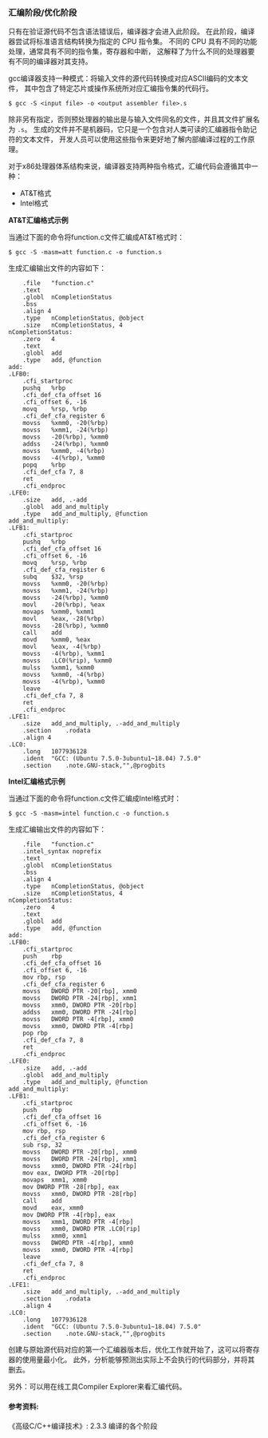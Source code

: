 ### 汇编阶段/优化阶段

只有在验证源代码不包含语法错误后，编译器才会进入此阶段。
在此阶段，编译器尝试将标准语言结构转换为指定的 CPU 指令集。
不同的 CPU 具有不同的功能处理，通常具有不同的指令集，寄存器和中断，
这解释了为什么不同的处理器要有不同的编译器对其支持。

gcc编译器支持一种模式：将输入文件的源代码转换成对应ASCII编码的文本文件，
其中包含了特定芯片或操作系统所对应汇编指令集的代码行。

```
$ gcc -S <input file> -o <output assembler file>.s
```

除非另有指定，否则预处理器的输出是与输入文件同名的文件，并且其文件扩展名为 `.s`。
生成的文件并不是机器码，它只是一个包含对人类可读的汇编器指令助记符的文本文件，
开发人员可以使用这些指令来更好地了解内部编译过程的工作原理。

对于x86处理器体系结构来说，编译器支持两种指令格式，汇编代码会遵循其中一种：
- AT&T格式
- Intel格式


**AT&T汇编格式示例**

当通过下面的命令将function.c文件汇编成AT&T格式时：

```
$ gcc -S -masm=att function.c -o function.s
```

生成汇编输出文件的内容如下：

```
	.file	"function.c"
	.text
	.globl	nCompletionStatus
	.bss
	.align 4
	.type	nCompletionStatus, @object
	.size	nCompletionStatus, 4
nCompletionStatus:
	.zero	4
	.text
	.globl	add
	.type	add, @function
add:
.LFB0:
	.cfi_startproc
	pushq	%rbp
	.cfi_def_cfa_offset 16
	.cfi_offset 6, -16
	movq	%rsp, %rbp
	.cfi_def_cfa_register 6
	movss	%xmm0, -20(%rbp)
	movss	%xmm1, -24(%rbp)
	movss	-20(%rbp), %xmm0
	addss	-24(%rbp), %xmm0
	movss	%xmm0, -4(%rbp)
	movss	-4(%rbp), %xmm0
	popq	%rbp
	.cfi_def_cfa 7, 8
	ret
	.cfi_endproc
.LFE0:
	.size	add, .-add
	.globl	add_and_multiply
	.type	add_and_multiply, @function
add_and_multiply:
.LFB1:
	.cfi_startproc
	pushq	%rbp
	.cfi_def_cfa_offset 16
	.cfi_offset 6, -16
	movq	%rsp, %rbp
	.cfi_def_cfa_register 6
	subq	$32, %rsp
	movss	%xmm0, -20(%rbp)
	movss	%xmm1, -24(%rbp)
	movss	-24(%rbp), %xmm0
	movl	-20(%rbp), %eax
	movaps	%xmm0, %xmm1
	movl	%eax, -28(%rbp)
	movss	-28(%rbp), %xmm0
	call	add
	movd	%xmm0, %eax
	movl	%eax, -4(%rbp)
	movss	-4(%rbp), %xmm1
	movss	.LC0(%rip), %xmm0
	mulss	%xmm1, %xmm0
	movss	%xmm0, -4(%rbp)
	movss	-4(%rbp), %xmm0
	leave
	.cfi_def_cfa 7, 8
	ret
	.cfi_endproc
.LFE1:
	.size	add_and_multiply, .-add_and_multiply
	.section	.rodata
	.align 4
.LC0:
	.long	1077936128
	.ident	"GCC: (Ubuntu 7.5.0-3ubuntu1~18.04) 7.5.0"
	.section	.note.GNU-stack,"",@progbits
```

**Intel汇编格式示例**

当通过下面的命令将function.c文件汇编成Intel格式时：

```
$ gcc -S -masm=intel function.c -o function.s
```

生成汇编输出文件的内容如下：

```
	.file	"function.c"
	.intel_syntax noprefix
	.text
	.globl	nCompletionStatus
	.bss
	.align 4
	.type	nCompletionStatus, @object
	.size	nCompletionStatus, 4
nCompletionStatus:
	.zero	4
	.text
	.globl	add
	.type	add, @function
add:
.LFB0:
	.cfi_startproc
	push	rbp
	.cfi_def_cfa_offset 16
	.cfi_offset 6, -16
	mov	rbp, rsp
	.cfi_def_cfa_register 6
	movss	DWORD PTR -20[rbp], xmm0
	movss	DWORD PTR -24[rbp], xmm1
	movss	xmm0, DWORD PTR -20[rbp]
	addss	xmm0, DWORD PTR -24[rbp]
	movss	DWORD PTR -4[rbp], xmm0
	movss	xmm0, DWORD PTR -4[rbp]
	pop	rbp
	.cfi_def_cfa 7, 8
	ret
	.cfi_endproc
.LFE0:
	.size	add, .-add
	.globl	add_and_multiply
	.type	add_and_multiply, @function
add_and_multiply:
.LFB1:
	.cfi_startproc
	push	rbp
	.cfi_def_cfa_offset 16
	.cfi_offset 6, -16
	mov	rbp, rsp
	.cfi_def_cfa_register 6
	sub	rsp, 32
	movss	DWORD PTR -20[rbp], xmm0
	movss	DWORD PTR -24[rbp], xmm1
	movss	xmm0, DWORD PTR -24[rbp]
	mov	eax, DWORD PTR -20[rbp]
	movaps	xmm1, xmm0
	mov	DWORD PTR -28[rbp], eax
	movss	xmm0, DWORD PTR -28[rbp]
	call	add
	movd	eax, xmm0
	mov	DWORD PTR -4[rbp], eax
	movss	xmm1, DWORD PTR -4[rbp]
	movss	xmm0, DWORD PTR .LC0[rip]
	mulss	xmm0, xmm1
	movss	DWORD PTR -4[rbp], xmm0
	movss	xmm0, DWORD PTR -4[rbp]
	leave
	.cfi_def_cfa 7, 8
	ret
	.cfi_endproc
.LFE1:
	.size	add_and_multiply, .-add_and_multiply
	.section	.rodata
	.align 4
.LC0:
	.long	1077936128
	.ident	"GCC: (Ubuntu 7.5.0-3ubuntu1~18.04) 7.5.0"
	.section	.note.GNU-stack,"",@progbits
```

创建与原始源代码对应的第一个汇编器版本后，优化工作就开始了，这可以将寄存器的使用量最小化。
此外，分析能够预测出实际上不会执行的代码部分，并将其删去。

另外：可以用在线工具Compiler Explorer来看汇编代码。


#### 参考资料:
《高级C/C++编译技术》: 2.3.3 编译的各个阶段

